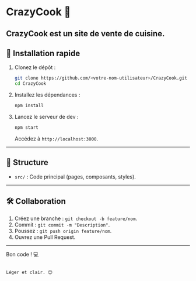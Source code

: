 # CrazyCook 🍳

**CrazyCook** est un site de vente de cuisine.
---

## 🚀 Installation rapide
1. Clonez le dépôt :
   ```bash
   git clone https://github.com/<votre-nom-utilisateur>/CrazyCook.git
   cd CrazyCook
   ```
2. Installez les dépendances :
   ```bash
   npm install
   ```
3. Lancez le serveur de dev :
   ```bash
   npm start
   ```
   Accédez à `http://localhost:3000`.

---

## 📂 Structure
- `src/` : Code principal (pages, composants, styles).

---

## 🛠️ Collaboration
1. Créez une branche : `git checkout -b feature/nom`.
2. Commit : `git commit -m "Description"`.
3. Poussez : `git push origin feature/nom`.
4. Ouvrez une Pull Request.

---

Bon code ! 💻
``` 

Léger et clair. 😊
